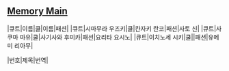 ## [Memory Main](https://ifielf.github.io/Memory)
|큐트|이름|쿨|이름|패션|
|큐트|시마무라 우즈키|쿨|칸자키 란코|패션|사토 신|
|큐트|사쿠마 마유|쿨|사기사와 후미카|패션|요리타 요시노|
|큐트|이치노세 시키|쿨||패션|유메미 리아무|

|번호|제목|번역|
